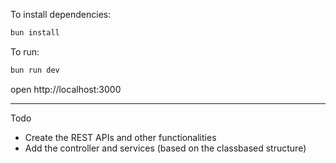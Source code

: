 To install dependencies:

```sh
bun install
```

To run:

```sh
bun run dev
```

open http://localhost:3000

---

Todo

- Create the REST APIs and other functionalities
- Add the controller and services (based on the classbased structure)

